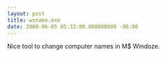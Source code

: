 ```yaml
---
layout: post
title: wsname.exe
date: 2008-06-05 05:32:00.000000000 -06:00
---
```

Nice tool to change computer names in M$ Windoze.
